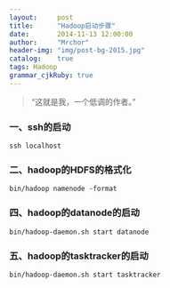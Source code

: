 ```yaml
---
layout:     post
title:      "Hadoop启动步骤"
date:       2014-11-13 12:00:00
author:     "Mrchor"
header-img: "img/post-bg-2015.jpg"
catalog:	true
tags: Hadoop
grammar_cjkRuby: true
---
```


> “这就是我，一个低调的作者。”


### 一、ssh的启动
	ssh localhost

### 二、hadoop的HDFS的格式化
	bin/hadoop namenode -format

### 四、hadoop的datanode的启动
	bin/hadoop-daemon.sh start datanode

### 五、hadoop的tasktracker的启动
	bin/hadoop-daemon.sh start tasktracker
